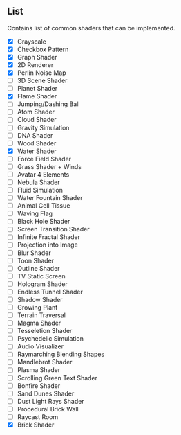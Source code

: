 ## List

Contains list of common shaders that can be implemented.

- [X] Grayscale
- [X] Checkbox Pattern
- [X] Graph Shader
- [X] 2D Renderer
- [X] Perlin Noise Map
- [ ] 3D Scene Shader
- [ ] Planet Shader
- [X] Flame Shader
- [ ] Jumping/Dashing Ball
- [ ] Atom Shader
- [ ] Cloud Shader
- [ ] Gravity Simulation
- [ ] DNA Shader
- [ ] Wood Shader
- [X] Water Shader
- [ ] Force Field Shader
- [ ] Grass Shader + Winds
- [ ] Avatar 4 Elements
- [ ] Nebula Shader
- [ ] Fluid Simulation 
- [ ] Water Fountain Shader
- [ ] Animal Cell Tissue
- [ ] Waving Flag
- [ ] Black Hole Shader
- [ ] Screen Transition Shader
- [ ] Infinite Fractal Shader
- [ ] Projection into Image
- [ ] Blur Shader
- [ ] Toon Shader
- [ ] Outline Shader
- [ ] TV Static Screen
- [ ] Hologram Shader
- [ ] Endless Tunnel Shader
- [ ] Shadow Shader
- [ ] Growing Plant
- [ ] Terrain Traversal
- [ ] Magma Shader
- [ ] Tesseletion Shader
- [ ] Psychedelic Simulation
- [ ] Audio Visualizer
- [ ] Raymarching Blending Shapes
- [ ] Mandlebrot Shader
- [ ] Plasma Shader
- [ ] Scrolling Green Text Shader
- [ ] Bonfire Shader
- [ ] Sand Dunes Shader
- [ ] Dust Light Rays Shader
- [ ] Procedural Brick Wall
- [ ] Raycast Room
- [X] Brick Shader
